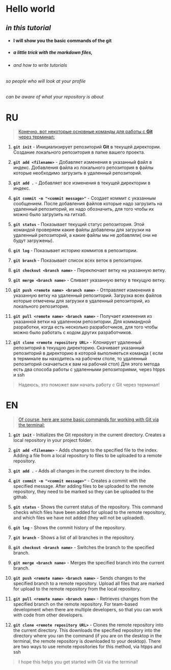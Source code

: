 # Hello world 
## _in this tutorial_
* #### I will show you the basic commands of the git
* ##### a little trick with the markdown files, 
* ###### and how to write tutorials
######  so people who will look at your profile 
###### can be aware of what your repository is about

# RU

> [Конечно, вот некоторые основные команды для работы с **Git** через терминал:][git]

1. **`git init`** - Инициализирует репозиторий **Git** в текущей директории. Создание локального репозитория в папке вашего проекта.

2. **`git add <filename>`** - Добавляет изменения в указанный файл в индекс. Добавления файла из локального репозитория в файлы которые необходимо загрузить в удаленный репозиторий.

3. **`git add .`** - Добавляет все изменения в текущей директории в индекс.

4. **`git commit -m "<commit message>"`** - Создает коммит с указанным сообщением. После добавления файлов которые надо загрузить на удаленный репозиторий, их надо обозначить, для того чтобы их можно было загрузить на гитхаб.

5. **`git status`** - Показывает текущий статус репозитория. Этой командой проверяем какие файлы добавлены для загрузки на удаленный репозиторий, а какие файлы мы не добавляли( они не будут загружены).

6. **`git log`** - Показывает историю коммитов в репозитории.

7. **`git branch`** - Показывает список всех веток в репозитории.

8. **`git checkout <branch name>`** - Переключает ветку на указанную ветку.

9. **`git merge <branch name>`** - Сливает указанную ветку в текущую ветку.

10. **`git push <remote name> <branch name>`** - Отправляет изменения в указанную ветку на удаленный репозиторий. Загрузка всех файлов которые отмечены для загрузки в удаленный репозиторий, из локального репозитория.

11. **`git pull <remote name> <branch name>`** - Получает изменения из указанной ветки на удаленном репозитории. Для коммандной разработки, когда есть несколько разработчиков, для того чтобы можно было работать с кодом других разработчиков.

12. **`git clone <remote repository URL>`** - Клонирует удаленный репозиторий в текущую директорию. Скачивает указанный репозиторий в директорию в которой выполняеться команда ( если в терминале вы находитесь на рабочем столе, то удаленный репозиторий скачаеться к вам на рабочий стол) 
Для этого метода есть два способа работы с удаленными репозиториями, через htpps и ssh

> Надеюсь, это поможет вам начать работу с Git через терминал!


# EN 

> [Of course, here are some basic commands for working with Git via the terminal:][git]

1. **`git init`** - Initializes the Git repository in the current directory. Creates a local repository in your project folder.

2. **`git add <filename>`** - Adds changes to the specified file to the index. Adding a file from a local repository to files to be uploaded to a remote repository.

3. **`git add .`** - Adds all changes in the current directory to the index.

4. **`git commit -m "<commit message>"`** - Creates a commit with the specified message. After adding files to be uploaded to the remote repository, they need to be marked so they can be uploaded to the githab.

5. **`git status`** - Shows the current status of the repository. This command checks which files have been added for upload to the remote repository, and which files we have not added (they will not be uploaded).

6. **`git log`** - Shows the commit history of the repository.

7. **`git branch`** - Shows a list of all branches in the repository.

8. **`git checkout <branch name>`** - Switches the branch to the specified branch.

9. **`git merge <branch name>`** - Merges the specified branch into the current branch.

10. **`git push <remote name> <branch name>`** - Sends changes to the specified branch to a remote repository. Upload all files that are marked for upload to the remote repository from the local repository.

11. **`git pull <remote name> <branch name>`** - Retrieves changes from the specified branch on the remote repository. For team-based development when there are multiple developers, so that you can work with code from other developers.

12. **`git clone <remote repository URL>`** - Clones the remote repository into the current directory. This downloads the specified repository into the directory where you ran the command (if you are on the desktop in the terminal, the remote repository is downloaded to your desktop). 
There are two ways to use remote repositories for this method, via htpps and ssh

> I hope this helps you get started with Git via the terminal!


[git]:[https://git-scm.com/docs]
